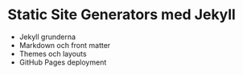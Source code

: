 # Static Site Generators med Jekyll

- Jekyll grunderna
- Markdown och front matter
- Themes och layouts
- GitHub Pages deployment
